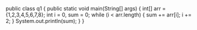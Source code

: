 public class q1 {
    public static void main(String[] args) {
        int[] arr = {1,2,3,4,5,6,7,8};
   	 int i = 0, sum = 0;
     while (i < arr.length) {
         sum += arr[i];
         i += 2;
     }
     System.out.println(sum);
    }
}
